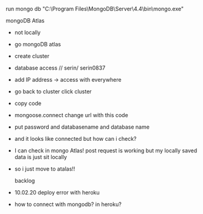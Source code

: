run mongo db
"C:\Program Files\MongoDB\Server\4.4\bin\mongo.exe"

mongoDB Atlas

- not locally
- go mongoDB atlas
- create cluster
- database access // serin/ serin0837
- add IP address -> access with everywhere
- go back to cluster click cluster
- copy code
- mongoose.connect change url with this code
- put password and databasename and database name
- and it looks like connected but how can i check?
- I can check in mongo Atlas! post request is working but my locally saved data is just sit locally
- so i just move to atalas!!

  backlog

- 10.02.20 deploy error with heroku
- how to connect with mongodb? in heroku?
